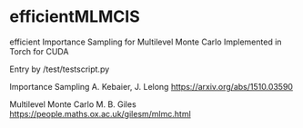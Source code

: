 # efficientMLMCIS
efficient Importance Sampling for Multilevel Monte Carlo
Implemented in Torch for CUDA

Entry by
/test/testscript.py 


Importance Sampling
A. Kebaier, J. Lelong
https://arxiv.org/abs/1510.03590

Multilevel Monte Carlo
M. B. Giles
https://people.maths.ox.ac.uk/gilesm/mlmc.html

